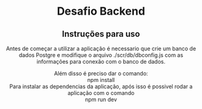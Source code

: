 <h1 align="center"> Desafio Backend</h1>

<h2 align="center"> Instruções para uso</h2>
<p align="center">Antes de começar a utilizar a aplicação é necessario que crie um banco de dados Postgre e modifique o arquivo ./scr/db/dbconfig.js com as informações para conexão com o banco de dados.</p>
<p align="center">Além disso é preciso dar o comando:<br>npm install<br>Para instalar as dependencias da aplicação, após isso é possivel rodar a aplicação com o comando<br>npm run dev</p>
